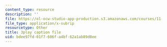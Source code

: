 ```yaml
---
content_type: resource
description: ''
file: https://ol-ocw-studio-app-production.s3.amazonaws.com/courses/11-384-malaysia-sustainable-cities-practicum-spring-2018/bdee97fd01f7606fa4bf62a1ab89d8ee_WFbNs3fZJAo.srt
file_type: application/x-subrip
resourcetype: Other
title: 3play caption file
uid: bdee97fd-01f7-606f-a4bf-62a1ab89d8ee
---
```


